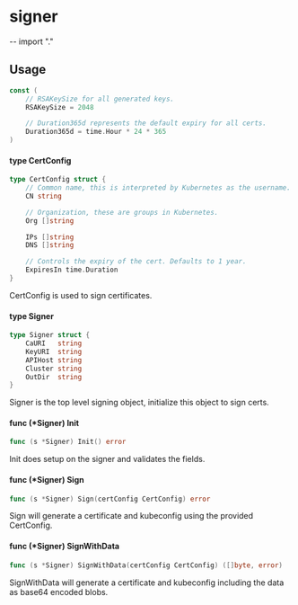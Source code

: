# signer
--
    import "."


## Usage

```go
const (
	// RSAKeySize for all generated keys.
	RSAKeySize = 2048

	// Duration365d represents the default expiry for all certs.
	Duration365d = time.Hour * 24 * 365
)
```

#### type CertConfig

```go
type CertConfig struct {
	// Common name, this is interpreted by Kubernetes as the username.
	CN string

	// Organization, these are groups in Kubernetes.
	Org []string

	IPs []string
	DNS []string

	// Controls the expiry of the cert. Defaults to 1 year.
	ExpiresIn time.Duration
}
```

CertConfig is used to sign certificates.

#### type Signer

```go
type Signer struct {
	CaURI   string
	KeyURI  string
	APIHost string
	Cluster string
	OutDir  string
}
```

Signer is the top level signing object, initialize this object to sign certs.

#### func (*Signer) Init

```go
func (s *Signer) Init() error
```
Init does setup on the signer and validates the fields.

#### func (*Signer) Sign

```go
func (s *Signer) Sign(certConfig CertConfig) error
```
Sign will generate a certificate and kubeconfig using the provided CertConfig.

#### func (*Signer) SignWithData

```go
func (s *Signer) SignWithData(certConfig CertConfig) ([]byte, error)
```
SignWithData will generate a certificate and kubeconfig including the data as
base64 encoded blobs.
